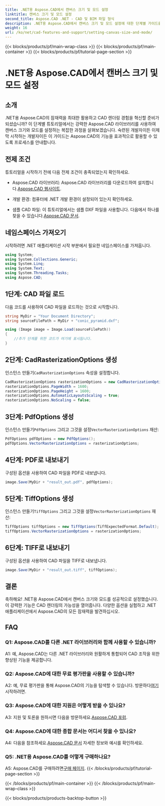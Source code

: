 ```yaml
---
title: .NET용 Aspose.CAD에서 캔버스 크기 및 모드 설정
linktitle: 캔버스 크기 및 모드 설정
second_title: Aspose.CAD .NET - CAD 및 BIM 파일 형식
description: .NET용 Aspose.CAD에서 캔버스 크기 및 모드 설정에 대한 단계별 가이드를 살펴보세요. 이 포괄적인 튜토리얼을 사용하여 쉽게 CAD 렌더링을 최적화하십시오.
weight: 16
url: /ko/net/cad-features-and-support/setting-canvas-size-and-mode/
---
```


{{< blocks/products/pf/main-wrap-class >}}
{{< blocks/products/pf/main-container >}}
{{< blocks/products/pf/tutorial-page-section >}}

# .NET용 Aspose.CAD에서 캔버스 크기 및 모드 설정

## 소개

.NET용 Aspose.CAD의 잠재력을 최대한 활용하고 CAD 렌더링 경험을 혁신할 준비가 되셨습니까? 이 단계별 튜토리얼에서는 강력한 Aspose.CAD 라이브러리를 사용하여 캔버스 크기와 모드를 설정하는 복잡한 과정을 살펴보겠습니다. 숙련된 개발자이든 이제 막 시작하는 개발자이든 이 가이드는 Aspose.CAD의 기능을 효과적으로 활용할 수 있도록 프로세스를 안내합니다.

## 전제 조건

튜토리얼을 시작하기 전에 다음 전제 조건이 충족되었는지 확인하세요.

-  Aspose.CAD 라이브러리: Aspose.CAD 라이브러리를 다운로드하여 설치합니다.[Aspose.CAD 웹사이트](https://releases.aspose.com/cad/net/).

- 개발 환경: 컴퓨터에 .NET 개발 환경이 설정되어 있는지 확인하세요.

-  샘플 CAD 파일: 이 튜토리얼에서는 샘플 DXF 파일을 사용합니다. 다음에서 하나를 찾을 수 있습니다.[Aspose.CAD 문서](https://reference.aspose.com/cad/net/).

## 네임스페이스 가져오기

시작하려면 .NET 애플리케이션 시작 부분에서 필요한 네임스페이스를 가져옵니다.

```csharp
using System;
using System.Collections.Generic;
using System.Linq;
using System.Text;
using System.Threading.Tasks;
using Aspose.CAD;
```

## 1단계: CAD 파일 로드

다음 코드를 사용하여 CAD 파일을 로드하는 것으로 시작합니다.

```csharp
string MyDir = "Your Document Directory";
string sourceFilePath = MyDir + "conic_pyramid.dxf";

using (Image image = Image.Load(sourceFilePath))
{
    //추가 단계를 위한 코드가 여기에 표시됩니다.
}
```

## 2단계: CadRasterizationOptions 생성

 인스턴스 만들기`CadRasterizationOptions` 속성을 설정합니다.

```csharp
CadRasterizationOptions rasterizationOptions = new CadRasterizationOptions();
rasterizationOptions.PageWidth = 1600;
rasterizationOptions.PageHeight = 1600;
rasterizationOptions.AutomaticLayoutsScaling = true;
rasterizationOptions.NoScaling = false;
```

## 3단계: PdfOptions 생성

 인스턴스 만들기`PdfOptions` 그리고 그것을 설정`VectorRasterizationOptions` 재산:

```csharp
PdfOptions pdfOptions = new PdfOptions();
pdfOptions.VectorRasterizationOptions = rasterizationOptions;
```

## 4단계: PDF로 내보내기

구성된 옵션을 사용하여 CAD 파일을 PDF로 내보냅니다.

```csharp
image.Save(MyDir + "result_out.pdf", pdfOptions);
```

## 5단계: TiffOptions 생성

 인스턴스 만들기`TiffOptions` 그리고 그것을 설정`VectorRasterizationOptions` 재산:

```csharp
TiffOptions tiffOptions = new TiffOptions(TiffExpectedFormat.Default);
tiffOptions.VectorRasterizationOptions = rasterizationOptions;
```

## 6단계: TIFF로 내보내기

구성된 옵션을 사용하여 CAD 파일을 TIFF로 내보냅니다.

```csharp
image.Save(MyDir + "result_out.tiff", tiffOptions);
```

## 결론

축하해요! .NET용 Aspose.CAD에서 캔버스 크기와 모드를 성공적으로 설정했습니다. 이 강력한 기능은 CAD 렌더링의 가능성을 열어줍니다. 다양한 옵션을 실험하고 .NET 애플리케이션에서 Aspose.CAD의 모든 잠재력을 발견하십시오.

## FAQ

### Q1: Aspose.CAD를 다른 .NET 라이브러리와 함께 사용할 수 있습니까?

A1: 예, Aspose.CAD는 다른 .NET 라이브러리와 원활하게 통합되어 CAD 조작을 위한 향상된 기능을 제공합니다.

### Q2: Aspose.CAD에 대한 무료 평가판을 사용할 수 있습니까?

 A2: 예, 무료 평가판을 통해 Aspose.CAD의 기능을 탐색할 수 있습니다. 방문하다[여기](https://releases.aspose.com/) 시작하려면.

### Q3: Aspose.CAD에 대한 지원은 어떻게 받을 수 있나요?

 A3: 지원 및 토론을 원하시면 다음을 방문하세요.[Aspose.CAD 포럼](https://forum.aspose.com/c/cad/19).

### Q4: Aspose.CAD에 대한 종합 문서는 어디서 찾을 수 있나요?

 A4: 다음을 참조하세요.[Aspose.CAD 문서](https://reference.aspose.com/cad/net/) 자세한 정보와 예시를 확인하세요.

### Q5: .NET용 Aspose.CAD를 어떻게 구매하나요?

 A5: Aspose.CAD를 구매하려면[구매 페이지](https://purchase.aspose.com/buy).
{{< /blocks/products/pf/tutorial-page-section >}}

{{< /blocks/products/pf/main-container >}}
{{< /blocks/products/pf/main-wrap-class >}}

{{< blocks/products/products-backtop-button >}}
